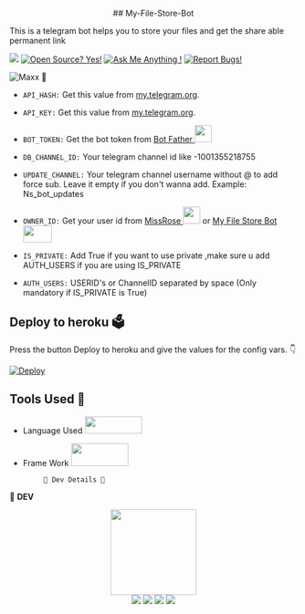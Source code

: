 <p align="middle">
## My-File-Store-Bot
</p>

This is a telegram bot helps you to store your files and get the share able permanent link 

<a href="https://telegram.dog/my_filestore_v2_bot"><img src="https://img.shields.io/badge/Telegram-Bot-blue.svg?logo=telegram"></a>
[![Open Source? Yes!](https://badgen.net/badge/Open%20Source%20%3F/Yes/yellow?icon=github)](https://github.com/freecontent/My-File-Store-Bot)
[![Ask Me Anything !](https://img.shields.io/badge/🤔%20Ask%20me-anything-1abc9c.svg)](https://telegram.dog/TG_FreeBots_Support)
[![Report Bugs!](https://badgen.net/badge/🐞%20Report%20/Bugs/red)](https://telegram.dog/TG_FreeBots_Support)

![Maxx](https://telegra.ph/file/033408792afc4d4f1f8f6.png) 🤖

- `API_HASH:` Get this value from [my.telegram.org](https://my.telegram.org).

- `API_KEY:` Get this value from [my.telegram.org](https://my.telegram.org).

- `BOT_TOKEN:` Get the bot token from [Bot Father <img src="https://telegra.ph/file/8d80c13110506bf1cb58e.jpg" width="30" height="30">](https://telegram.dog/BotFather)

- `DB_CHANNEL_ID:` Your telegram channel id like -1001355218755

- `UPDATE_CHANNEL:` Your telegram channel username without @ to add force sub. Leave it empty if you don't wanna add. Example: Ns_bot_updates

- `OWNER_ID:` Get your user id from [MissRose <img src="https://telegra.ph/file/0a36032bd2221c8d4209d.jpg" width="30" height="30">](https://telegram.dog/MissRose_bot) or [My File Store Bot <img src="https://www.cyclonis.com/images/2020/11/archivefile-765x557.jpg" width="50" height="30">](https://telegram.dog/my_filestore_v2_bot)

- `IS_PRIVATE:` Add True if you want to use private ,make sure u add AUTH_USERS if you are using IS_PRIVATE

- `AUTH_USERS:` USERID's or ChannelID separated by space (Only mandatory if IS_PRIVATE is True)

## Deploy to heroku 🗳
Press the button Deploy to heroku and give the values for the config vars. 👇

[![Deploy](https://www.herokucdn.com/deploy/button.svg)](https://heroku.com/deploy?template=https://github.com/freecontent/My-File-Store-Bot/tree/V1.2)

## Tools Used 🧰
- Language Used [<img src="https://telegra.ph/file/960ed8709acaf8c68b894.jpg" width="100" height="30">](https://www.python.org/)
- Frame Work [<img src="https://telegra.ph/file/804f06d1590f7619a63ed.jpg" width="100" height="40">](https://github.com/pyrogram/pyrogram)

           👲 Dev Details 👲

👲 <b>DEV</b>

<p align="middle">
<img src="https://telegra.ph/file/2a3eab01d1201f40b3ffc.jpg" width="150" height="150"><br>
<img src="https://badgen.net/badge/Name/Anonymous/FF33FF?icon=awesome&labelColor=0080FF"></a>
<img src="https://badgen.net/badge/Skills/python/purple?icon=terminal&labelColor=red"></a>
<a href="https://telegram.dog/TG_FreeBots_Support"><img src="https://img.shields.io/badge/Telegram-Bot-blue.svg?logo=telegram"></a>
<a href="https://github.com/freecontent"><img src="https://badgen.net/badge/Follow%20on%20/GitHub/80FF00?icon=github&labelColor=black"></a>
<p align="left">
</p>
